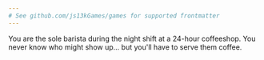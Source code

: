```yaml
---
# See github.com/js13kGames/games for supported frontmatter
---
```

You are the sole barista during the night shift at a 24-hour coffeeshop. You never know who might show up... but you'll have to serve them coffee.